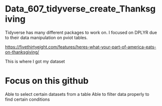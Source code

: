 # Data_607_tidyverse_create_Thanksgiving

Tidyverse has many different packages to work on. 
I focused on DPLYR due to their data manipulation on pviot tables. 

https://fivethirtyeight.com/features/heres-what-your-part-of-america-eats-on-thanksgiving/

This is where I got my dataset

# Focus on this github

Able to select certain datasets from a table
Able to filter data properly to find certain conditions
